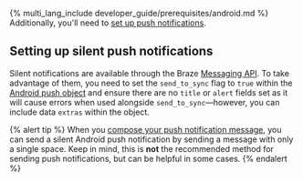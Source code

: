 {% multi_lang_include developer_guide/prerequisites/android.md %} Additionally, you'll need to [set up push notifications]({{site.baseurl}}/developer_guide/push_notifications/?sdktab=android).

## Setting up silent push notifications

Silent notifications are available through the Braze [Messaging API]({{site.baseurl}}/api/endpoints/messaging/). To take advantage of them, you need to set the `send_to_sync` flag to `true` within the [Android push object]({{site.baseurl}}/api/objects_filters/messaging/android_object/) and ensure there are no `title` or `alert` fields set as it will cause errors when used alongside `send_to_sync`&#8212;however, you can include data `extras` within the object.

{% alert tip %}
When you [compose your push notification message]({{site.baseurl}}/user_guide/message_building_by_channel/push/creating_a_push_message/?tab=android#step-4-compose-your-push-message), you can send a silent Android push notification by sending a message with only a single space. Keep in mind, this is **not** the recommended method for sending push notifications, but can be helpful in some cases.
{% endalert %}
